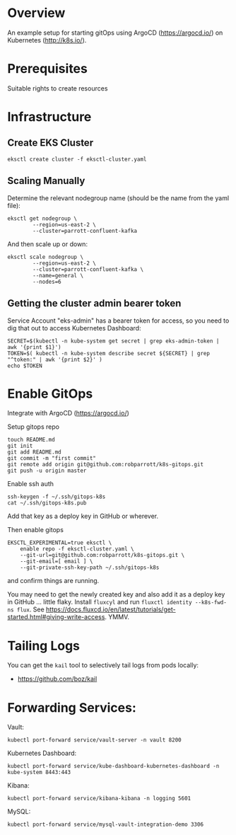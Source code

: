 # Overview

An example setup for starting gitOps using ArgoCD (https://argocd.io/) on Kubernetes (http://k8s.io/).

# Prerequisites

Suitable rights to create resources

# Infrastructure 

## Create EKS Cluster
```
eksctl create cluster -f eksctl-cluster.yaml
```

## Scaling Manually

Determine the relevant nodegroup name (should be the name from the yaml file):
```
eksctl get nodegroup \
        --region=us-east-2 \
        --cluster=parrott-confluent-kafka
```

And then scale up or down:

```
eksctl scale nodegroup \
        --region=us-east-2 \
        --cluster=parrott-confluent-kafka \
        --name=general \
        --nodes=6
```

## Getting the cluster admin bearer token

Service Account "eks-admin" has a bearer token for access, so you need to dig that out to access Kubernetes Dashboard:

```
SECRET=$(kubectl -n kube-system get secret | grep eks-admin-token | awk '{print $1}')
TOKEN=$( kubectl -n kube-system describe secret ${SECRET} | grep "^token:" | awk '{print $2}' )
echo $TOKEN

```


# Enable GitOps

Integrate with ArgoCD (https://argocd.io/)

Setup gitops repo 

```
touch README.md
git init
git add README.md
git commit -m "first commit"
git remote add origin git@github.com:robparrott/k8s-gitops.git
git push -u origin master
```

Enable ssh auth

```
ssh-keygen -f ~/.ssh/gitops-k8s
cat ~/.ssh/gitops-k8s.pub 

```

Add that key as a deploy key in GitHub or wherever.

Then enable gitops 
```
EKSCTL_EXPERIMENTAL=true eksctl \
    enable repo -f eksctl-cluster.yaml \
    --git-url=git@github.com:robparrott/k8s-gitops.git \
    --git-email=[ email ] \
    --git-private-ssh-key-path ~/.ssh/gitops-k8s
```

and confirm things are running.

You may need to get the newly created key and also add it as a deploy key in GitHub ... little flaky. Install `fluxcyl` and run `fluxctl identity --k8s-fwd-ns flux`. See https://docs.fluxcd.io/en/latest/tutorials/get-started.html#giving-write-access. YMMV.


# Tailing Logs 

You can get the `kail` tool to selectively tail logs from pods locally:

* https://github.com/boz/kail

# Forwarding Services:

Vault:

```
kubectl port-forward service/vault-server -n vault 8200 
```

Kubernetes Dashboard:

```
kubectl port-forward service/kube-dashboard-kubernetes-dashboard -n kube-system 8443:443 
```

Kibana:

```
kubectl port-forward service/kibana-kibana -n logging 5601
```

MySQL:

```
kubectl port-forward service/mysql-vault-integration-demo 3306 
```




